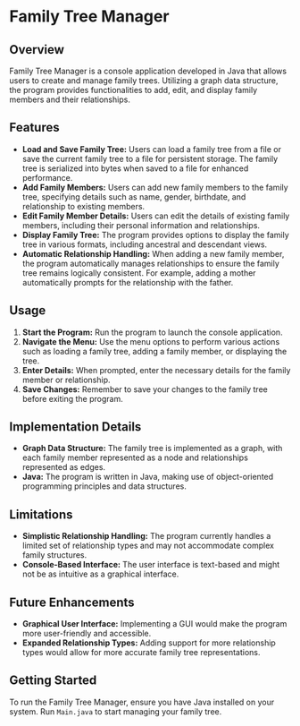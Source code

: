 # Family Tree Manager

## Overview

Family Tree Manager is a console application developed in Java that allows users to create and manage family trees. Utilizing a graph data structure, the program provides functionalities to add, edit, and display family members and their relationships.

## Features

- **Load and Save Family Tree:** Users can load a family tree from a file or save the current family tree to a file for persistent storage. The family tree is serialized into bytes when saved to a file for enhanced performance.
- **Add Family Members:** Users can add new family members to the family tree, specifying details such as name, gender, birthdate, and relationship to existing members.
- **Edit Family Member Details:** Users can edit the details of existing family members, including their personal information and relationships.
- **Display Family Tree:** The program provides options to display the family tree in various formats, including ancestral and descendant views.
- **Automatic Relationship Handling:** When adding a new family member, the program automatically manages relationships to ensure the family tree remains logically consistent. For example, adding a mother automatically prompts for the relationship with the father.

## Usage

1. **Start the Program:** Run the program to launch the console application.
2. **Navigate the Menu:** Use the menu options to perform various actions such as loading a family tree, adding a family member, or displaying the tree.
3. **Enter Details:** When prompted, enter the necessary details for the family member or relationship.
4. **Save Changes:** Remember to save your changes to the family tree before exiting the program.

## Implementation Details

- **Graph Data Structure:** The family tree is implemented as a graph, with each family member represented as a node and relationships represented as edges.
- **Java:** The program is written in Java, making use of object-oriented programming principles and data structures.

## Limitations

- **Simplistic Relationship Handling:** The program currently handles a limited set of relationship types and may not accommodate complex family structures.
- **Console-Based Interface:** The user interface is text-based and might not be as intuitive as a graphical interface.

## Future Enhancements

- **Graphical User Interface:** Implementing a GUI would make the program more user-friendly and accessible.
- **Expanded Relationship Types:** Adding support for more relationship types would allow for more accurate family tree representations.

## Getting Started

To run the Family Tree Manager, ensure you have Java installed on your system. Run `Main.java` to start managing your family tree.
